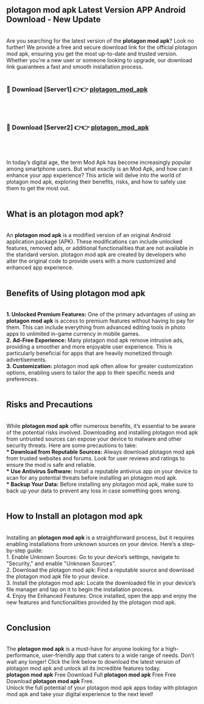 ## plotagon mod apk Latest Version APP Android Download - New Update
<br>
Are you searching for the latest version of the <strong>plotagon mod apk</strong>? Look no further! We provide a free and secure download link for the official plotagon mod apk, ensuring you get the most up-to-date and trusted version. Whether you're a new user or someone looking to upgrade, our download link guarantees a fast and smooth installation process.
<br>
<br>
<h3>🔴 Download [Server1] 👉👉 <a href="https://modyolo.store/plotagon+mod+apk">plotagon_mod_apk</a></h3><br>
<br>
<h3>🔴 Download [Server2] 👉👉 <a href="https://modyolo.store/plotagon+mod+apk">plotagon_mod_apk</a></h3><br>
<br>
<br>
In today’s digital age, the term Mod Apk has become increasingly popular among smartphone users. But what exactly is an Mod Apk, and how can it enhance your app experience? This article will delve into the world of plotagon mod apk, exploring their benefits, risks, and how to safely use them to get the most out.
<br>
<br>
<h2>What is an plotagon mod apk?</h2>
<br>
An <strong>plotagon mod apk</strong> is a modified version of an original Android application package (APK). These modifications can include unlocked features, removed ads, or additional functionalities that are not available in the standard version. plotagon mod apk are created by developers who alter the original code to provide users with a more customized and enhanced app experience.
<br>
<br>
<h2>Benefits of Using plotagon mod apk</h2>
<br>
<strong> 1. Unlocked Premium Features:</strong> One of the primary advantages of using an <strong>plotagon mod apk</strong> is access to premium features without having to pay for them. This can include everything from advanced editing tools in photo apps to unlimited in-game currency in mobile games.
<br>
<strong> 2. Ad-Free Experience:</strong> Many plotagon mod apk remove intrusive ads, providing a smoother and more enjoyable user experience. This is particularly beneficial for apps that are heavily monetized through advertisements.
<br>
<strong> 3. Customization:</strong> plotagon mod apk often allow for greater customization options, enabling users to tailor the app to their specific needs and preferences.
<br>
<br>
<h2>Risks and Precautions</h2>
<br>
While <strong>plotagon mod apk</strong> offer numerous benefits, it’s essential to be aware of the potential risks involved. Downloading and installing plotagon mod apk from untrusted sources can expose your device to malware and other security threats. Here are some precautions to take:
<br>
<strong> * Download from Reputable Sources:</strong> Always download plotagon mod apk from trusted websites and forums. Look for user reviews and ratings to ensure the mod is safe and reliable.
<br>
<strong> * Use Antivirus Software:</strong> Install a reputable antivirus app on your device to scan for any potential threats before installing an plotagon mod apk.
<br>
<strong> * Backup Your Data:</strong> Before installing any plotagon mod apk, make sure to back up your data to prevent any loss in case something goes wrong.
<br>
<br>
<h2>How to Install an plotagon mod apk</h2>
<br>
Installing an <strong>plotagon mod apk</strong> is a straightforward process, but it requires enabling installations from unknown sources on your device. Here’s a step-by-step guide:
<br>
 1. Enable Unknown Sources: Go to your device’s settings, navigate to "Security," and enable "Unknown Sources".
<br>
 2. Download the plotagon mod apk: Find a reputable source and download the plotagon mod apk file to your device.
<br>
 3. Install the plotagon mod apk: Locate the downloaded file in your device’s file manager and tap on it to begin the installation process.
<br>
 4. Enjoy the Enhanced Features: Once installed, open the app and enjoy the new features and functionalities provided by the plotagon mod apk.
<br>
<br>
<h2><strong>Conclusion</strong></h2>
<br>
The <strong>plotagon mod apk</strong> is a must-have for anyone looking for a high-performance, user-friendly app that caters to a wide range of needs. Don’t wait any longer! Click the link below to download the latest version of plotagon mod apk and unlock all its incredible features today.
<br>
<strong>plotagon mod apk</strong> Free Download Full <strong>plotagon mod apk</strong> Free Free Download <strong>plotagon mod apk</strong> Free.
<br>
Unlock the full potential of your plotagon mod apk apps today with plotagon mod apk and take your digital experience to the next level!